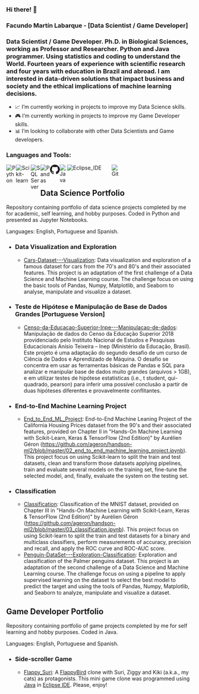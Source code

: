 ### Hi there! 👋

<!--
**flabarque/flabarque** is a ✨ _special_ ✨ repository because its `README.md` (this file) appears on your GitHub profile.

Here are some ideas to get you started:

- 🔭 I’m currently working on ...
- 🌱 I’m currently learning ...
- 👯 I’m looking to collaborate on ...
- 🤔 I’m looking for help with ...
- 💬 Ask me about ...
- 📫 How to reach me: ...
- 😄 Pronouns: ...
- ⚡ Fun fact: ...
-->

### Facundo Martín Labarque - [Data Scientist / Game Developer] 

### Data Scientist / Game Developer. Ph.D. in Biological Sciences, working as Professor and Researcher. Python and Java programmer. Using statistics and coding to understand the World. Fourteen years of experience with scientific research and four years with education in Brazil and abroad. I am interested in data-driven solutions that impact business and society and the ethical implications of machine learning decisions. 

- 📈 I’m currently working in projects to improve my Data Science skills.
- :video_game: I’m currently working in projects to improve my Game Developer skills.
- 📊 I’m looking to collaborate with other Data Scientists and Game developers. 

### Languages and Tools:

<img align="left" alt="Python" width="26px" src="https://cdn3.iconfinder.com/data/icons/logos-and-brands-adobe/512/267_Python-512.png" />

[<img align="left" alt="Scikit-learn" width="40px" src="https://upload.wikimedia.org/wikipedia/commons/0/05/Scikit_learn_logo_small.svg" />](https://scikit-learn.org/stable/)

<img align="left" alt="SQLServer" width="26px" src="https://img.icons8.com/color/2x/microsoft-sql-server.png" />

<img align="left" alt="Pandas" width="26px" src="https://cdn.jsdelivr.net/npm/simple-icons@3.4.0/icons/pandas.svg" />

<img align="left" alt="GitHub" width="26px" src="https://raw.githubusercontent.com/github/explore/78df643247d429f6cc873026c0622819ad797942/topics/github/github.png" />

<img align="left" alt="Java" width="20px" src="https://upload.wikimedia.org/wikipedia/fr/thumb/2/2e/Java_Logo.svg/800px-Java_Logo.svg.png" />

<img align="left" alt="Eclipse_IDE" width="120px" src="https://upload.wikimedia.org/wikipedia/commons/d/d0/Eclipse-Luna-Logo.svg" />

<img align="left" alt="Git" width="26px" src="https://git-scm.com/images/logos/downloads/Git-Icon-1788C.png" />

<br />
<br />

## Data Science Portfolio

Repository containing portfolio of data science projects completed by me for academic, self learning, and hobby purposes. Coded in Python and presented as Jupyter Notebooks.

Languages: English, Portuguese and Spanish.

- ### Data Visualization and Exploration
  - [Cars-Dataset---Visualization](https://github.com/flabarque/Cars-Dataset---Visualization/blob/main/GitHub_Cars_Dataset_Visualization.ipynb): Data visualization and exploration of a famous dataset for cars from the 70's and 80's and their associated features. This project is an adaptation of the first challenge of a Data Science and Machine Learning course. The challenge focus on using the basic tools of Pandas, Numpy, Matplotlib, and Seaborn to analyse, manipulate and visualize a dataset.
  
- ### Teste de Hipótese e Manipulação de Base de Dados Grandes [Portuguese Version]  
  - [Censo-da-Educacao-Superior-Inpe---Manipulacao-de-dados](https://github.com/flabarque/Censo-da-Educacao-Superior-Inpe---Manipulacao-de-dados/blob/main/GitHub_Censo_Educa%C3%A7%C3%A3o_Superior.ipynb): Manipulação de dados do Censo da Educação Superior 2018 providenciado pelo Instituto Nacional de Estudos e Pesquisas Educacionais Anísio Teixeira – Inep (Ministério da Educação, Brasil). Este projeto é uma adaptação do segundo desafio de um curso de Ciência de Dados e Aprendizado de Máquina. O desafio se concentra em usar as ferramentas básicas de Pandas e SQL para analizar e manipular base de dados muito grandes (arquivos > 1GB), e em utilizar testes de hipótese estatísticas (i.e., t student, qui-quadrado, pearson) para inferir uma possível conclusão a partir de duas hipóteses diferentes e provavelmente conflitantes. 

- ### End-to-End Machine Learning Project
  - [End_to_End_ML_Project](https://github.com/flabarque/End-to-End-ML-Project/blob/main/GitHub_End_to_End_ML_Project.ipynb): End-to-End Machine Leaning Project of the California Housing Prices dataset from the 90's and their associated features, provided on Chapter II in "Hands-On Machine Learning with Scikit-Learn, Keras & TensorFlow (2nd Edition)" by Aurélien Géron (https://github.com/ageron/handson-ml2/blob/master/02_end_to_end_machine_learning_project.ipynb). This project focus on using Scikit-learn to split the train and test datasets, clean and transform those datasets applying pipelines, train and evaluate several models on the training set, fine-tune the selected model, and, finally, evaluate the system on the testing set.

- ### Classification
  - [Classification](https://github.com/flabarque/Classification/blob/main/GitHub_Classification.ipynb): Classification of the MNIST dataset, provided on Chapter III in "Hands-On Machine Learning with Scikit-Learn, Keras & TensorFlow (2nd Edition)" by Aurélien Géron (https://github.com/ageron/handson-ml2/blob/master/03_classification.ipynb). This project focus on using Scikit-learn to split the train and test datasets for a binary and multiclass classifiers, perform measurements of accuracy, precision and recall, and apply the ROC curve and ROC-AUC score. 
  - [Penguin-DataSet---Exploration-Classification](https://github.com/flabarque/Penguin-DataSet---Exploration-Classification/blob/main/Penguin_DataSet_Exploration_Classification.ipynb): Exploration and classification of the Palmer penguins dataset. This project is an adaptation of the second challenge of a Data Science and Machine Learning course. The challenge focus on using a pipeline to apply supervised learning on the dataset to select the best model to predict the target and using the tools of Pandas, Numpy, Matplotlib, and Seaborn to analyze, manipulate and visualize a dataset. 

## Game Developer Portfolio

Repository containing portfolio of game projects completed by me for self learning and hobby purposes. Coded in Java.

Languages: English, Portuguese and Spanish.

- ### Side-scroller Game
  - [Flappy_Suri](https://github.com/flabarque/Flappy_Suri): A [FlappyBird](https://en.wikipedia.org/wiki/Flappy_Bird) clone with Suri, Ziggy and Kiki (a.k.a., my cats) as protagonists. This mini game clone was programmed using [Java](https://en.wikipedia.org/wiki/Java_(programming_language)) in [Eclipse IDE](https://www.eclipse.org/ide/). Please, enjoy!  
